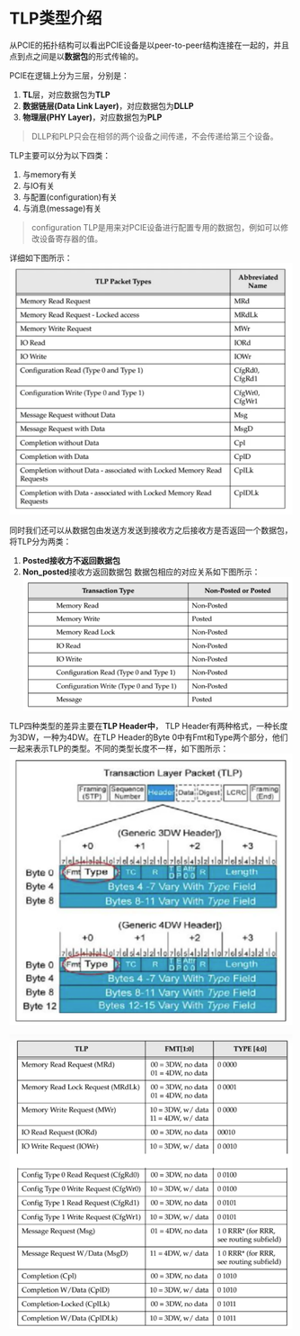# TLP类型介绍
从PCIE的拓扑结构可以看出PCIE设备是以peer-to-peer结构连接在一起的，并且点到点之间是以**数据包**的形式传输的。

PCIE在逻辑上分为三层，分别是：
1.  **TL**层，对应数据包为**TLP**
2.  **数据链层(Data Link Layer)**，对应数据包为**DLLP**
3.  **物理层(PHY Layer)**，对应数据包为**PLP**
>DLLP和PLP只会在相邻的两个设备之间传递，不会传递给第三个设备。

TLP主要可以分为以下四类：
1. 与memory有关
2. 与IO有关
3. 与配置(configuration)有关
4. 与消息(message)有关

>configuration TLP是用来对PCIE设备进行配置专用的数据包，例如可以修改设备寄存器的值。

详细如下图所示：
![TLP类型](./image/TLP类型.png "TLP类型")

同时我们还可以从数据包由发送方发送到接收方之后接收方是否返回一个数据包，将TLP分为两类：
1. **Posted接收方不返回数据包**
2. **Non_posted**接收方返回数据包
数据包相应的对应关系如下图所示：
![数据包对应关系](./image/%E6%95%B0%E6%8D%AE%E5%8C%85%E5%AF%B9%E5%BA%94%E5%85%B3%E7%B3%BB.png "数据包对应关系")

TLP四种类型的差异主要在**TLP Header中**， TLP Header有两种格式，一种长度为3DW，一种为4DW。在TLP Header的Byte 0中有Fmt和Type两个部分，他们一起来表示TLP的类型。不同的类型长度不一样，如下图所示：
![TLP类型差异](./image/TLP%E7%B1%BB%E5%9E%8B%E5%B7%AE%E5%BC%82.png "TLP类型差异")

![TLP类型差异2](./image/TLP%E7%B1%BB%E5%9E%8B%E5%B7%AE%E5%BC%822.png "TLP类型差异2")


